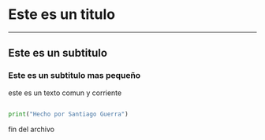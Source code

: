# Este es un titulo

---

## Este es un subtitulo
### Este es un subtitulo mas pequeño

este es un texto comun y corriente

``` python

print("Hecho por Santiago Guerra") 

```
fin del archivo
